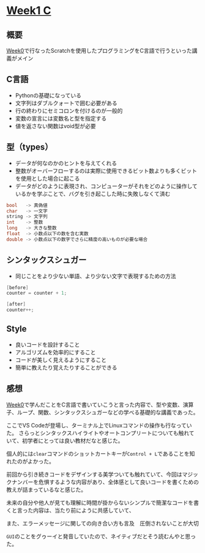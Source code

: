 # [Week1 C](https://cs50.jp/x/2022/week1/)

## 概要

[Week0](/week0/week0_scratch.md)で行なったScratchを使用したプログラミングをC言語で行うといった講義がメイン

## C言語

- Pythonの基礎になっている
- 文字列はダブルクォートで囲む必要がある
- 行の終わりにセミコロンを付けるのが一般的
- 変数の宣言には変数名と型を指定する
- 値を返さない関数はvoid型が必要

## 型（types）

- データが何なのかのヒントを与えてくれる
- 整数がオーバーフローするのは実際に使用できるビット数よりも多くビットを使用とした場合に起こる
- データがどのように表現され、コンピューターがそれをどのように操作しているかを学ぶことで、バグを引き起こした時に失敗しなくて済む

```c
bool   -> 真偽値
char   -> 一文字
string -> 文字列
int    -> 整数
long   -> 大きな整数
float  -> 小数点以下の数を含む実数
double -> 小数点以下の数字でさらに精度の高いものが必要な場合
```

## シンタックスシュガー

- 同じことをより少ない単語、より少ない文字で表現するための方法

```c
[before]
counter = counter + 1;

[after]
counter++;
```

## Style

- 良いコードを設計すること
- アルゴリズムを効率的にすること
- コードが美しく見えるようにすること
- 簡単に教えたり覚えたりすることができる

## 感想

[Week0](/week0/week0_scratch.md)で学んだことをC言語で書いていこうと言った内容で、型や変数、演算子、ループ、関数、シンタックスシュガーなどの学べる基礎的な講義であった。

ここでVS Codeが登場し、ターミナル上でLinuxコマンドの操作も行なっていた。
さらっとシンタックスハイライトやオートコンプリートについても触れていて、初学者にとっては良い教材だなと感じた。

個人的には`clear`コマンドのショットカートキーが`Control + L`であることを知れたのがよかった。

前回から引き続きコードをデザインする美学ついても触れていて、今回はマジックナンバーを危惧するような内容があり、全体感として良いコードを書くための教えが詰まっているなと感じた。

未来の自分や他人が見ても理解に時間が掛からないシンプルで簡潔なコードを書くと言った内容は、当たり前にように共感していて、

また、エラーメッセージに関しての向き合い方も言及　圧倒されないことが大切

`GUI`のことをグゥーイと発音していたので、ネイティブだとそう読むんやと思った。






